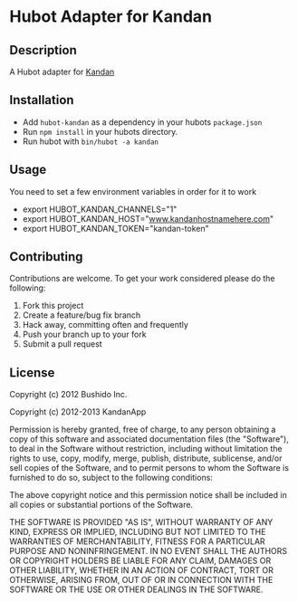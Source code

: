 # Hubot Adapter for Kandan

## Description 
A Hubot adapter for [Kandan](http://kandanapp.com)

## Installation

* Add `hubot-kandan` as a dependency in your hubots `package.json`
* Run `npm install` in your hubots directory.
* Run hubot with `bin/hubot -a kandan`

## Usage

You need to set a few environment variables in order for it to work

* export HUBOT_KANDAN_CHANNELS="1" 
* export HUBOT_KANDAN_HOST="www.kandanhostnamehere.com" 
* export HUBOT_KANDAN_TOKEN="kandan-token"

## Contributing

Contributions are welcome. To get your work considered please do the following:

1. Fork this project
2. Create a feature/bug fix branch
3. Hack away, committing often and frequently
4. Push your branch up to your fork
5. Submit a pull request

## License
Copyright (c) 2012 Bushido Inc.

Copyright (c) 2012-2013 KandanApp

Permission is hereby granted, free of charge, to any person obtaining a copy of this software and associated documentation files (the "Software"), to deal in the Software without restriction, including without limitation the rights to use, copy, modify, merge, publish, distribute, sublicense, and/or sell copies of the Software, and to permit persons to whom the Software is furnished to do so, subject to the following conditions:

The above copyright notice and this permission notice shall be included in all copies or substantial portions of the Software.

THE SOFTWARE IS PROVIDED "AS IS", WITHOUT WARRANTY OF ANY KIND, EXPRESS OR IMPLIED, INCLUDING BUT NOT LIMITED TO THE WARRANTIES OF MERCHANTABILITY, FITNESS FOR A PARTICULAR PURPOSE AND NONINFRINGEMENT. IN NO EVENT SHALL THE AUTHORS OR COPYRIGHT HOLDERS BE LIABLE FOR ANY CLAIM, DAMAGES OR OTHER LIABILITY, WHETHER IN AN ACTION OF CONTRACT, TORT OR OTHERWISE, ARISING FROM, OUT OF OR IN CONNECTION WITH THE SOFTWARE OR THE USE OR OTHER DEALINGS IN THE SOFTWARE.
